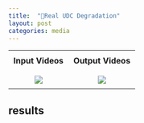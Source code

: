 ```yaml
---
title:  "Real UDC Degradation"
layout: post
categories: media
---
```


<style>
/* Add some style to the table */
table.center {
  margin-left:auto;
  margin-right:auto;
}

/* Increase the size of the images */
table.center img {
  max-width: 100%;
  height: auto;
}

/* Add some space between cells */
table.center td {
  padding: 10px;
  text-align: center;
}
</style>

<table class="center">
  <tr>
    <td style="text-align:center;"><b>Input Videos</b></td>
    <td style="text-align:center;" colspan="1"><b>Output Videos</b></td>
  </tr>
  <tr>
    <td><img src="https://geonyeong-park.github.io/spectral-motion-alignment/static/gifs/long/penguins_swimming2/input.gif"></td>
    <td><img src="https://geonyeong-park.github.io/spectral-motion-alignment/static/gifs/long/penguins_swimming2/shark.gif"></td>
  </tr>
</table>


## results
